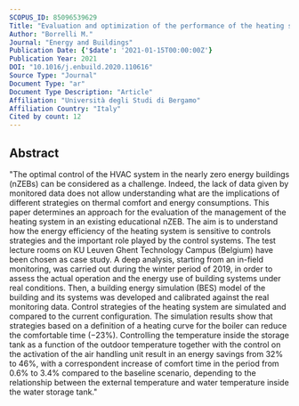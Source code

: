 ```yaml
---
SCOPUS_ID: 85096539629
Title: "Evaluation and optimization of the performance of the heating system in a nZEB educational building by monitoring and simulation"
Author: "Borrelli M."
Journal: "Energy and Buildings"
Publication Date: {'$date': '2021-01-15T00:00:00Z'}
Publication Year: 2021
DOI: "10.1016/j.enbuild.2020.110616"
Source Type: "Journal"
Document Type: "ar"
Document Type Description: "Article"
Affiliation: "Università degli Studi di Bergamo"
Affiliation Country: "Italy"
Cited by count: 12
---
```


## Abstract
"The optimal control of the HVAC system in the nearly zero energy buildings (nZEBs) can be considered as a challenge. Indeed, the lack of data given by monitored data does not allow understanding what are the implications of different strategies on thermal comfort and energy consumptions. This paper determines an approach for the evaluation of the management of the heating system in an existing educational nZEB. The aim is to understand how the energy efficiency of the heating system is sensitive to controls strategies and the important role played by the control systems. The test lecture rooms on KU Leuven Ghent Technology Campus (Belgium) have been chosen as case study. A deep analysis, starting from an in-field monitoring, was carried out during the winter period of 2019, in order to assess the actual operation and the energy use of building systems under real conditions. Then, a building energy simulation (BES) model of the building and its systems was developed and calibrated against the real monitoring data. Control strategies of the heating system are simulated and compared to the current configuration. The simulation results show that strategies based on a definition of a heating curve for the boiler can reduce the comfortable time (−23%). Controlling the temperature inside the storage tank as a function of the outdoor temperature together with the control on the activation of the air handling unit result in an energy savings from 32% to 46%, with a correspondent increase of comfort time in the period from 0.6% to 3.4% compared to the baseline scenario, depending to the relationship between the external temperature and water temperature inside the water storage tank."
